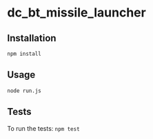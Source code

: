 # dc_bt_missile_launcher

## Installation
`npm install`

## Usage
`node run.js`

## Tests
To run the tests:
`npm test`
